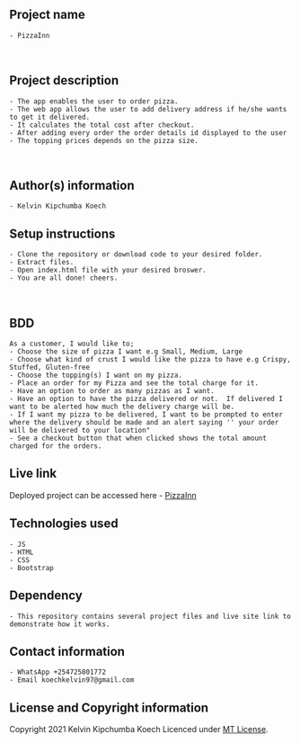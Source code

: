 ## Project name
    - PizzaInn
​
## Project description
    - The app enables the user to order pizza.
    - The web app allows the user to add delivery address if he/she wants to get it delivered.
    - It calculates the total cost after checkout.
    - After adding every order the order details id displayed to the user
    - The topping prices depends on the pizza size.
​
## Author(s) information
    - Kelvin Kipchumba Koech
  
## Setup instructions
    - Clone the repository or download code to your desired folder.
    - Extract files.
    - Open index.html file with your desired broswer.
    - You are all done! cheers.
​
## BDD 
    As a customer, I would like to;
    - Choose the size of pizza I want e.g Small, Medium, Large
    - Choose what kind of crust I would like the pizza to have e.g Crispy, Stuffed, Gluten-free
    - Choose the topping(s) I want on my pizza.
    - Place an order for my Pizza and see the total charge for it.
    - Have an option to order as many pizzas as I want.
    - Have an option to have the pizza delivered or not.  If delivered I want to be alerted how much the delivery charge will be.
    - If I want my pizza to be delivered, I want to be prompted to enter where the delivery should be made and an alert saying '' your order will be delivered to your location"
    - See a checkout button that when clicked shows the total amount charged for the orders.
  
## Live link
   Deployed project can be accessed here -  [PizzaInn](https://k-koech.github.io/PizzaInn/)
   
## Technologies used
    - JS
    - HTML
    - CSS
    - Bootstrap

## Dependency
    - This repository contains several project files and live site link to demonstrate how it works.
## Contact information
    - WhatsApp +254725801772
    - Email koechkelvin97@gmail.com
  
## License and Copyright information
   Copyright 2021 Kelvin Kipchumba Koech
   Licenced under [MT License](https://github.com/k-koech/PizzaInn/blob/master/LICENCE.md).
  